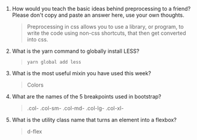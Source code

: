 <!-- Answers to the Self Study Questions go here -->

1. How would you teach the basic ideas behind preprocessing to a friend?  Please don't copy and paste an answer here, use your own thoughts.
    >Preprocessing in css allows you to use a library, or program, to write the code using non-css shortcuts, that then get converted into css.  
2. What is the yarn command to globally install LESS?
    >`yarn global add less` 
3. What is the most useful mixin you have used this week?
    >Colors
4. What are the names of the 5 breakpoints used in bootstrap?
    >.col-	.col-sm-	.col-md-	.col-lg-	.col-xl-
5. What is the utility class name that turns an element into a flexbox?
    >d-flex
